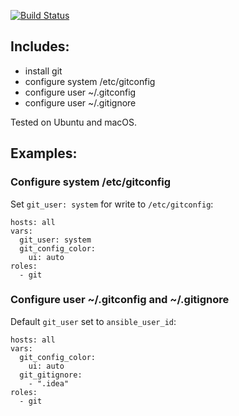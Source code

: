 [![Build Status](https://travis-ci.org/viasite-ansible/ansible-role-git.svg?branch=master)](https://travis-ci.org/viasite-ansible/ansible-role-git)

## Includes:
- install git
- configure system /etc/gitconfig
- configure user ~/.gitconfig
- configure user ~/.gitignore

Tested on Ubuntu and macOS.

## Examples:

### Configure system /etc/gitconfig
Set `git_user: system` for write to `/etc/gitconfig`:
```
hosts: all
vars:
  git_user: system
  git_config_color:
    ui: auto
roles:
  - git
```


### Configure user ~/.gitconfig and ~/.gitignore
Default `git_user` set to `ansible_user_id`:
```
hosts: all
vars:
  git_config_color:
    ui: auto
  git_gitignore:
    - ".idea"
roles:
  - git
```
